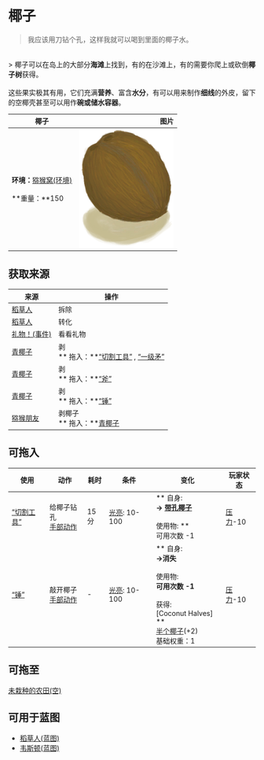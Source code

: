 # 椰子  
> 我应该用刀钻个孔，这样我就可以喝到里面的椰子水。  
<br>  
> 椰子可以在岛上的大部分<b>海滩</b>上找到，有的在沙滩上，有的需要你爬上或砍倒<b>椰子树</b>获得。<br><br>这些果实极其有用，它们充满<b>营养</b>、富含<b>水分</b>，有可以用来制作<b>细线</b>的外皮，留下的空椰壳甚至可以用作<b>碗或储水容器</b>。  
  
  椰子  |   图片   
 ----  |  ----:   
 **环境：**[猕猴窝(环境)](Env_MacaqueDen.md)<br><br>**重量：**150  |  <img decoding="async" src="Sprite/Coconut.png" href="a.md" style="max-width:300px;max-height:300px;">   
  
## 获取来源  
来源  |  操作  
----  |  ----  
[稻草人](Scarecrow.md)  |  拆除  
[稻草人](Scarecrow.md)  |  转化  
[礼物！(事件)](Event_MacaqueFriendGift.md)  |  看看礼物  
[青椰子](CoconutHusked.md)  |  剥<br>** 拖入：**[“切割工具”](tag_Cutter.md) , [“一级矛”](tag_Spear.md)  
[青椰子](CoconutHusked.md)  |  剥<br>** 拖入：**[“斧”](tag_Axe.md)  
[青椰子](CoconutHusked.md)  |  剥<br>** 拖入：**[“锤”](tag_Hammer.md)  
[猕猴朋友](MacaqueFriend.md)  |  剥椰子<br>** 拖入：**[青椰子](CoconutHusked.md)  
## 可拖入  
使用  |  动作  |  耗时  |  条件  |  变化  |  玩家状态  
----  |  ----  |  ----  |  ----  |  ----  |  ----  
[“切割工具”](tag_Cutter.md)  |  给椰子钻孔<br>[手部动作](HandAction.md)  |  15分  |  [光亮](Light.md): 10-100  |  ** 自身: **<br>→ [带孔椰子](CoconutPerforated.md)<br><br>** 使用物: **<br>可用次数  -1  |  [压力](Stress.md)-10  
[“锤”](tag_Hammer.md)  |  敲开椰子<br>[手部动作](HandAction.md)  |  -  |  [光亮](Light.md): 10-100  |  ** 自身: **<br>→消失<br><br>** 使用物: **<br>可用次数  -1<br><br>** 获得: **<br>** [Coconut Halves]  **<br>  [半个椰子](CoconutHalf.md)(+2)<br>基础权重：1  |  [压力](Stress.md)-10  
## 可拖至  
[未栽种的农田(空)](CropPlotEmpty.md)  
## 可用于蓝图  
- [稻草人(蓝图)](Bp_Scarecrow.md)  
- [韦斯顿(蓝图)](Bp_Weston.md)  
  
  


<script>document.title="椰子 - 卡牌生存百科 Card Survival Wiki";</script>